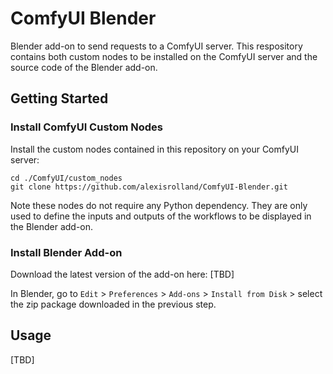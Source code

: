 # ComfyUI Blender

Blender add-on to send requests to a ComfyUI server. This respository contains both custom nodes to be installed on the ComfyUI server and the source code of the Blender add-on.

## Getting Started

### Install ComfyUI Custom Nodes

Install the custom nodes contained in this repository on your ComfyUI server:

```shell
cd ./ComfyUI/custom_nodes
git clone https://github.com/alexisrolland/ComfyUI-Blender.git
```

Note these nodes do not require any Python dependency. They are only used to define the inputs and outputs of the workflows to be displayed in the Blender add-on.

### Install Blender Add-on

Download the latest version of the add-on here: [TBD]

In Blender, go to `Edit` > `Preferences` > `Add-ons` > `Install from Disk` > select the zip package downloaded in the previous step.

## Usage

[TBD]

